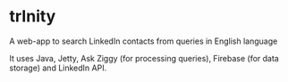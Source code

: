 trInity
=======

A web-app to search LinkedIn contacts from queries in English language

It uses Java, Jetty, Ask Ziggy (for processing queries), Firebase (for data storage) and LinkedIn API.
